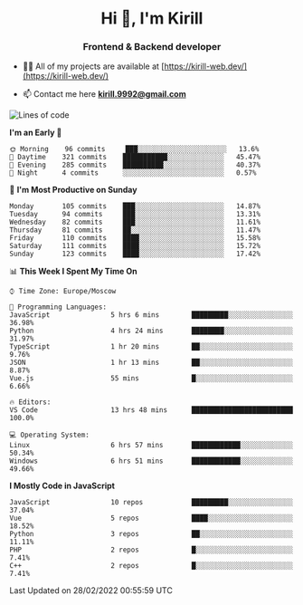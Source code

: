 <h1 align="center">Hi 👋, I'm Kirill</h1>
<h3 align="center">Frontend & Backend developer</h3>

- 👨‍💻 All of my projects are available at [https://kirill-web.dev/](https://kirill-web.dev/)

- 📫 Contact me here **kirill.9992@gmail.com**











<!--START_SECTION:waka-->
![Lines of code](https://img.shields.io/badge/From%20Hello%20World%20I%27ve%20Written-473%20Thousand%20lines%20of%20code-blue)

**I'm an Early 🐤** 

```text
🌞 Morning    96 commits     ███░░░░░░░░░░░░░░░░░░░░░░   13.6% 
🌆 Daytime    321 commits    ███████████░░░░░░░░░░░░░░   45.47% 
🌃 Evening    285 commits    ██████████░░░░░░░░░░░░░░░   40.37% 
🌙 Night      4 commits      ░░░░░░░░░░░░░░░░░░░░░░░░░   0.57%

```
📅 **I'm Most Productive on Sunday** 

```text
Monday       105 commits    ███░░░░░░░░░░░░░░░░░░░░░░   14.87% 
Tuesday      94 commits     ███░░░░░░░░░░░░░░░░░░░░░░   13.31% 
Wednesday    82 commits     ███░░░░░░░░░░░░░░░░░░░░░░   11.61% 
Thursday     81 commits     ██░░░░░░░░░░░░░░░░░░░░░░░   11.47% 
Friday       110 commits    ████░░░░░░░░░░░░░░░░░░░░░   15.58% 
Saturday     111 commits    ████░░░░░░░░░░░░░░░░░░░░░   15.72% 
Sunday       123 commits    ████░░░░░░░░░░░░░░░░░░░░░   17.42%

```


📊 **This Week I Spent My Time On** 

```text
⌚︎ Time Zone: Europe/Moscow

💬 Programming Languages: 
JavaScript               5 hrs 6 mins        █████████░░░░░░░░░░░░░░░░   36.98% 
Python                   4 hrs 24 mins       ████████░░░░░░░░░░░░░░░░░   31.97% 
TypeScript               1 hr 20 mins        ██░░░░░░░░░░░░░░░░░░░░░░░   9.76% 
JSON                     1 hr 13 mins        ██░░░░░░░░░░░░░░░░░░░░░░░   8.87% 
Vue.js                   55 mins             █░░░░░░░░░░░░░░░░░░░░░░░░   6.66%

🔥 Editors: 
VS Code                  13 hrs 48 mins      █████████████████████████   100.0%

💻 Operating System: 
Linux                    6 hrs 57 mins       ████████████░░░░░░░░░░░░░   50.34% 
Windows                  6 hrs 51 mins       ████████████░░░░░░░░░░░░░   49.66%

```

**I Mostly Code in JavaScript** 

```text
JavaScript               10 repos            █████████░░░░░░░░░░░░░░░░   37.04% 
Vue                      5 repos             ████░░░░░░░░░░░░░░░░░░░░░   18.52% 
Python                   3 repos             ██░░░░░░░░░░░░░░░░░░░░░░░   11.11% 
PHP                      2 repos             █░░░░░░░░░░░░░░░░░░░░░░░░   7.41% 
C++                      2 repos             █░░░░░░░░░░░░░░░░░░░░░░░░   7.41%

```



 Last Updated on 28/02/2022 00:55:59 UTC
<!--END_SECTION:waka-->

